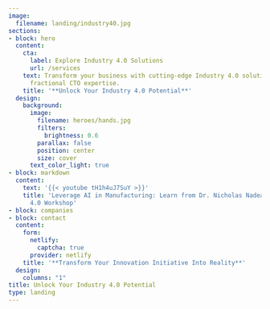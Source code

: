 ```yaml
---
image:
  filename: landing/industry40.jpg
sections:
- block: hero
  content:
    cta:
      label: Explore Industry 4.0 Solutions
      url: /services
    text: Transform your business with cutting-edge Industry 4.0 solutions and personalized
      fractional CTO expertise.
    title: '**Unlock Your Industry 4.0 Potential**'
  design:
    background:
      image:
        filename: heroes/hands.jpg
        filters:
          brightness: 0.6
        parallax: false
        position: center
        size: cover
      text_color_light: true
- block: markdown
  content:
    text: '{{< youtube tH1h4uJ7SuY >}}'
    title: 'Leverage AI in Manufacturing: Learn from Dr. Nicholas Nadeau''s Industry
      4.0 Workshop'
- block: companies
- block: contact
  content:
    form:
      netlify:
        captcha: true
      provider: netlify
    title: '**Transform Your Innovation Initiative Into Reality**'
  design:
    columns: "1"
title: Unlock Your Industry 4.0 Potential
type: landing
---
```

